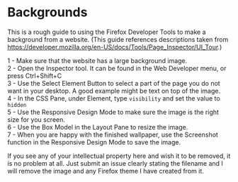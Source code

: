 # Backgrounds

This is a rough guide to using the Firefox Developer Tools to make a background from a website. (This guide references descriptions taken from https://developer.mozilla.org/en-US/docs/Tools/Page_Inspector/UI_Tour.)

1 - Make sure that the website has a large background image.  
2 - Open the Inspector tool.  It can be found in the Web Developer menu, or press Ctrl+Shift+C  
3 - Use the Select Element Button to select a part of the page you do not want in your desktop.  A good example might be text on top of the image.  
4 - In the CSS Pane, under Element, type `visibility` and set the value to `hidden`    
5 - Use the Responsive Design Mode to make sure the image is the right size for you screen.    
6 - Use the Box Model in the Layout Pane to resize the image.     
7 - When you are happy with the finished wallpaper, use the Screenshot function in the Responsive Design Mode to save the image.

If you see any of your intellectual property here and wish it to be removed, it is no problem at all.  Just submit an issue clearly stating the filename and I will remove the image and any Firefox theme I have created from it.
